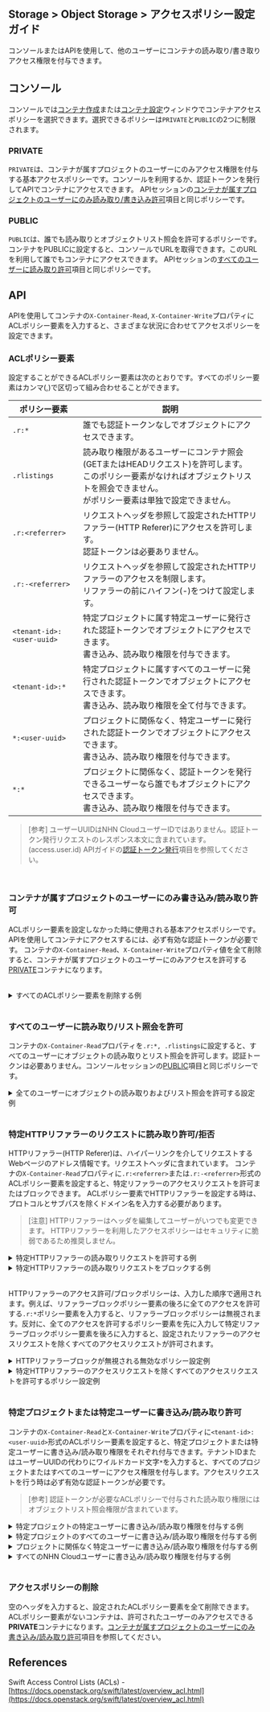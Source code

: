 ## Storage > Object Storage > アクセスポリシー設定ガイド

コンソールまたはAPIを使用して、他のユーザーにコンテナの読み取り/書き取りアクセス権限を付与できます。

## コンソール
コンソールでは[コンテナ作成](/Storage/Object%20Storage/ko/console-guide/#_2)または[コンテナ設定](http://localhost:8080/Storage/Object%20Storage/ko/console-guide/#_5)ウィンドウでコンテナアクセスポリシーを選択できます。選択できるポリシーは`PRIVATE`と`PUBLIC`の2つに制限されます。

### PRIVATE
`PRIVATE`は、コンテナが属すプロジェクトのユーザーにのみアクセス権限を付与する基本アクセスポリシーです。コンソールを利用するか、認証トークンを発行してAPIでコンテナにアクセスできます。 APIセッションの[コンテナが属すプロジェクトのユーザーにのみ読み取り/書き込み許可](/Storage/Object%20Storage/ko/acl-guide/#_2)項目と同じポリシーです。
<br/>

### PUBLIC
`PUBLIC`は、誰でも読み取りとオブジェクトリスト照会を許可するポリシーです。コンテナをPUBLICに設定すると、コンソールでURLを取得できます。このURLを利用して誰でもコンテナにアクセスできます。 APIセッションの[すべてのユーザーに読み取り許可](/Storage/Object%20Storage/ko/acl-guide/#_2)項目と同じポリシーです。
<br/>

## API
APIを使用してコンテナの`X-Container-Read`, `X-Container-Write`プロパティにACLポリシー要素を入力すると、さまざまな状況に合わせてアクセスポリシーを設定できます。
<br/>

### ACLポリシー要素

設定することができるACLポリシー要素は次のとおりです。すべてのポリシー要素はカンマ(,)で区切って組み合わせることができます。

| ポリシー要素 | 説明 |
| --- | --- |
| `.r:*` | 誰でも認証トークンなしでオブジェクトにアクセスできます。 |
| `.rlistings` | 読み取り権限があるユーザーにコンテナ照会(GETまたはHEADリクエスト)を許可します。<br/>このポリシー要素がなければオブジェクトリストを照会できません。<br/>がポリシー要素は単独で設定できません。 |
| `.r:<referrer>` | リクエストヘッダを参照して設定されたHTTPリファラー(HTTP Referer)にアクセスを許可します。<br/>認証トークンは必要ありません。 |
| `.r:-<referrer>` | リクエストヘッダを参照して設定されたHTTPリファラーのアクセスを制限します。<br/>リファラーの前にハイフン(-)をつけて設定します。 |
| `<tenant-id>:<user-uuid>` | 特定プロジェクトに属す特定ユーザーに発行された認証トークンでオブジェクトにアクセスできます。<br/>書き込み、読み取り権限を付与できます。 |
| `<tenant-id>:*` | 特定プロジェクトに属すすべてのユーザーに発行された認証トークンでオブジェクトにアクセスできます。<br/>書き込み、読み取り権限を全て付与できます。 |
| `*:<user-uuid>` | プロジェクトに関係なく、特定ユーザーに発行された認証トークンでオブジェクトにアクセスできます。<br/>書き込み、読み取り権限を付与できます。 |
| `*:*` | プロジェクトに関係なく、認証トークンを発行できるユーザーなら誰でもオブジェクトにアクセスできます。<br/>書き込み、読み取り権限を付与できます。 |

> [参考]
> ユーザーUUIDはNHN CloudユーザーIDではありません。認証トークン発行リクエストのレスポンス本文に含まれています。 (access.user.id)
> APIガイドの[認証トークン発行](/Storage/Object%20Storage/ko/api-guide/#_2)項目を参照してください。

<br/>

### コンテナが属すプロジェクトのユーザーにのみ書き込み/読み取り許可
ACLポリシー要素を設定しなかった時に使用される基本アクセスポリシーです。 APIを使用してコンテナにアクセスするには、必ず有効な認証トークンが必要です。
コンテナの`X-Container-Read`、`X-Container-Write`プロパティ値を全て削除すると、コンテナが属すプロジェクトのユーザーにのみアクセスを許可する[PRIVATE](/Storage/Object%20Storage/ko/acl-guide/#private)コンテナになります。

<br/>

<details>
<summary>すべてのACLポリシー要素を削除する例</summary>

```
$ curl -i -X POST \
  -H 'X-Auth-Token: ${token-id}' \
  -H 'X-Container-Read;' \
  -H 'X-Container-Write;' \
  https://api-storage.cloud.toast.com/v1/AUTH_*****/container
```

<blockquote>
<p>[参考]
curlを利用して値がないヘッダを送る時は、ヘッダ名にセミコロン(;)をつける必要があります。</p>
</blockquote>

有効な認証トークンなしでリクエストするとエラーメッセージを返します。

```
$ curl -X GET \
  https://api-storage.cloud.toast.com/v1/AUTH_*****/container

<html><h1>Unauthorized</h1><p>This server could not verify that you are authorized to access the document you requested.</p></html>
```

リクエストヘッダに有効な認証トークンがなければレスポンスを受け取れません。

```
$ curl -X GET \
  -H 'X-Auth-Token: ${token-id}' \
  https://api-storage.cloud.toast.com/v1/AUTH_*****/container

[コンテナのオブジェクトリスト]
```
</details>
<br/>

### すべてのユーザーに読み取り/リスト照会を許可
コンテナの`X-Container-Read`プロパティを`.r:*, .rlistings`に設定すると、すべてのユーザーにオブジェクトの読み取りとリスト照会を許可します。認証トークンは必要ありません。コンソールセッションの[PUBLIC](/Storage/Object%20Storage/ko/acl-guide/#public)項目と同じポリシーです。
<br/>

<details>
<summary>全てのユーザーにオブジェクトの読み取りおよびリスト照会を許可する設定例</summary>

```
$ curl -i -X POST \
  -H 'X-Auth-Token: ${token-id}' \
  -H 'X-Container-Read: .r:*, .rlistings' \
  https://api-storage.cloud.toast.com/v1/AUTH_*****/container
```

```
$ curl -O -X GET \
  https://api-storage.cloud.toast.com/v1/AUTH_*****/container/object

[オブジェクトのダウンロード]


$ curl -X GET \
  https://api-storage.cloud.toast.com/v1/AUTH_*****/container

[コンテナのオブジェクトリスト]
```

<code>.r:*</code>だけ設定すると、コンテナのオブジェクトにはアクセスできますが、オブジェクトリストは照会できません。

```
$ curl -i -X POST \
  -H 'X-Auth-Token: ${token-id}' \
  -H 'X-Container-Read: .r:*' \
  https://api-storage.cloud.toast.com/v1/AUTH_*****/container
```

```
$ curl -O -X GET \
  https://api-storage.cloud.toast.com/v1/AUTH_*****/container/object

[オブジェクトのダウンロード]


$ curl -X GET \
  https://api-storage.cloud.toast.com/v1/AUTH_*****/container

<html><h1>Unauthorized</h1><p>This server could not verify that you are authorized to access the document you requested.</p></html>
```

</details>
<br/>


### 特定HTTPリファラーのリクエストに読み取り許可/拒否
HTTPリファラー(HTTP Referer)は、ハイパーリンクを介してリクエストするWebページのアドレス情報です。リクエストヘッダに含まれています。
コンテナの`X-Container-Read`プロパティに`.r:<referrer>`または`.r:-<referrer>`形式のACLポリシー要素を設定すると、特定リファラーのアクセスリクエストを許可またはブロックできます。 ACLポリシー要素でHTTPリファラーを設定する時は、プロトコルとサブパスを除くドメイン名を入力する必要があります。

> [注意]
> HTTPリファラーはヘッダを編集してユーザーがいつでも変更できます。 HTTPリファラーを利用したアクセスポリシーはセキュリティに脆弱であるため推奨しません。

<details>
<summary>特定HTTPリファラーの読み取りリクエストを許可する例</summary>

```
$ curl -i -X POST \
  -H 'X-Auth-Token: ${token-id}' \
  -H 'X-Container-Read: .r:cloud.nhn.com' \
  https://api-storage.cloud.toast.com/v1/AUTH_*****/container
```

APIリクエストヘッダに、許可されたHTTPリファラーアドレスを明示してリクエストすると、オブジェクトにアクセスできます。

```
$ curl -O -X GET \
  -H 'Referer: https://cloud.nhn.com' \
  https://api-storage.cloud.toast.com/v1/AUTH_*****/container/object

[オブジェクトのダウンロード]


$ curl -O -X GET \
  -H 'Referer: https://cloud.nhn.com/some/path' \
  https://api-storage.cloud.toast.com/v1/AUTH_*****/container/object

[オブジェクトのダウンロード]
```

APIリクエストヘッダに許可されたリファラーアドレスがないか、リファラーアドレスにプロトコルが含まれていない場合は、アクセスがブロックされます。

```
$ curl -X GET \
  https://api-storage.cloud.toast.com/v1/AUTH_*****/container/object

<html><h1>Unauthorized</h1><p>This server could not verify that you are authorized to access the document you requested.</p></html>


$ curl -X GET \
  -H 'Referer: https://example.com' \
  https://api-storage.cloud.toast.com/v1/AUTH_*****/container/object

<html><h1>Unauthorized</h1><p>This server could not verify that you are authorized to access the document you requested.</p></html>


$ curl -X GET \
  -H 'Referer: cloud.nhn.com' \
  https://api-storage.cloud.toast.com/v1/AUTH_*****/container/object

<html><h1>Unauthorized</h1><p>This server could not verify that you are authorized to access the document you requested.</p></html>
```

HTTPリファラー設定に、次のように<code>.</code>で始まるドメイン名を入力すると、設定されたドメインのすべてのサブドメインアドレスを含むリファラーに読み取りを許可します。

```
$ curl -i -X POST \
  -H 'X-Auth-Token: ${token-id}' \
  -H 'X-Container-Read: .r:.nhn.com' \
  https://api-storage.cloud.toast.com/v1/AUTH_*****/container
```

```
$ curl -O -X GET \
  -H 'Referer: https://cloud.nhn.com' \
  https://api-storage.cloud.toast.com/v1/AUTH_*****/container/object

[オブジェクトのダウンロード]


$ curl -O -X GET \
  -H 'Referer: https://guide.docs.nhn.com/some/path' \
  https://api-storage.cloud.toast.com/v1/AUTH_*****/container/object

[オブジェクトのダウンロード]
```

サブドメインが含まれていないリクエストはブロックされます。

```
$ curl -X GET \
  -H 'Referer: https://nhn.com' \
  https://api-storage.cloud.toast.com/v1/AUTH_*****/container/object

<html><h1>Unauthorized</h1><p>This server could not verify that you are authorized to access the document you requested.</p></html>
```

特定ドメイン名を持つすべてのリファラーのアクセスリクエストを許可するには、次のようにカンマで区切ったリストを利用して設定します。

```
$ curl -i -X POST \
  -H 'X-Auth-Token: ${token-id}' \
  -H 'X-Container-Read: .r:nhn.com, .r:.nhn.com' \
  https://api-storage.cloud.toast.com/v1/AUTH_*****/container
```

```
$ curl -O -X GET \
  -H 'Referer: https://nhn.com' \
  https://api-storage.cloud.toast.com/v1/AUTH_*****/container/object

[オブジェクトのダウンロード]


$ curl -O -X GET \
  -H 'Referer: https://container.nhn.com/some/path' \
  https://api-storage.cloud.toast.com/v1/AUTH_*****/container/object

[オブジェクトのダウンロード]
```
</details>

<details>
<summary>特定HTTPリファラーの読み取りリクエストをブロックする例</summary>

```
$ curl -i -X POST \
  -H 'X-Auth-Token: ${token-id}' \
  -H 'X-Container-Read: .r:-cloud.nhn.com' \
  https://api-storage.cloud.toast.com/v1/AUTH_*****/container
```

HTTPリファラードメイン名の前にハイフンをつけて設定すると、設定されたHTTPリファラーリクエストがブロックされます。

```
$ curl -X GET -H 'Referer: https://cloud.nhn.com' \
  https://api-storage.cloud.toast.com/v1/AUTH_*****/container/object

<html><h1>Unauthorized</h1><p>This server could not verify that you are authorized to access the document you requested.</p></html>
```

</details>
<br/>

HTTPリファラーのアクセス許可/ブロックポリシーは、入力した順序で適用されます。例えば、リファラーブロックポリシー要素の後ろに全てのアクセスを許可する`.r:*`ポリシー要素を入力すると、リファラーブロックポリシーは無視されます。反対に、全てのアクセスを許可するポリシー要素を先に入力して特定リファラーブロックポリシー要素を後ろに入力すると、設定されたリファラーのアクセスリクエストを除くすべてのアクセスリクエストが許可されます。
<br/>

<details>
<summary>HTTPリファラーブロックが無視される無効なポリシー設定例</summary>

```
$ curl -i -X POST \
  -H 'X-Auth-Token: ${token-id}' \
  -H 'X-Container-Read: .r:-cloud.nhn.com, .r:*' \
  https://api-storage.cloud.toast.com/v1/AUTH_*****/container
```

```
$ curl -O -X GET \
  https://api-storage.cloud.toast.com/v1/AUTH_*****/container/object

[オブジェクトのダウンロード]


$ curl -O -X GET -H 'Referer: https://cloud.nhn.com' \
  https://api-storage.cloud.toast.com/v1/AUTH_*****/container/object

[オブジェクトのダウンロード]
```
</details>

<details>
<summary>特定HTTPリファラーのアクセスリクエストを除くすべてのアクセスリクエストを許可するポリシー設定例</summary>

```
$ curl -i -X POST \
  -H 'X-Auth-Token: ${token-id}' \
  -H 'X-Container-Read: .r:*, .r:-cloud.nhn.com' \
  https://api-storage.cloud.toast.com/v1/AUTH_*****/container
```

```
$ curl -O -X GET \
  https://api-storage.cloud.toast.com/v1/AUTH_*****/container/object

[オブジェクトのダウンロード]


$ curl -X GET -H 'Referer: https://cloud.nhn.com' \
  https://api-storage.cloud.toast.com/v1/AUTH_*****/container/object

<html><h1>Unauthorized</h1><p>This server could not verify that you are authorized to access the document you requested.</p></html>
```
</details>
<br/>

### 特定プロジェクトまたは特定ユーザーに書き込み/読み取り許可
コンテナの`X-Container-Read`と`X-Container-Write`プロパティに`<tenant-id>:<user-uuid>`形式のACLポリシー要素を設定すると、特定プロジェクトまたは特定ユーザーに書き込み/読み取り権限をそれぞれ付与できます。テナントIDまたはユーザーUUIDの代わりにワイルドカード文字`*`を入力すると、すべてのプロジェクトまたはすべてのユーザーにアクセス権限を付与します。アクセスリクエストを行う時は必ず有効な認証トークンが必要です。

> [参考]
> 認証トークンが必要なACLポリシーで付与された読み取り権限にはオブジェクトリスト照会権限が含まれています。

<details>
<summary>特定プロジェクトの特定ユーザーに書き込み/読み取り権限を付与する例</summary>

```
$ curl -i -X POST \
  -H 'X-Auth-Token: ${token-id}' \
  -H 'X-Container-Read: {tenant-id}:{user-uuid}' \
  -H 'X-Container-Write: {tenant-id}:{user-uuid}' \
  https://api-storage.cloud.toast.com/v1/AUTH_*****/container
```

オブジェクトにアクセスリクエストを行う時は、必ず許可されたテナントIDと、NHN CloudユーザーIDに発行された有効な認証トークンが必要です。

```
$ curl -X GET \
  -H 'X-Auth-Token: ${token-id}' \
  https://api-storage.cloud.toast.com/v1/AUTH_*****/container

[コンテナのオブジェクトリスト]


$ curl -O -X GET \
  -H 'X-Auth-Token: ${token-id}' \
  https://api-storage.cloud.toast.com/v1/AUTH_*****/container/object

[オブジェクトのダウンロード]
```
</details>

<details>
<summary>特定プロジェクトのすべてのユーザーに書き込み/読み取り権限を付与する例</summary>

```
$ curl -i -X POST \
  -H 'X-Auth-Token: ${token-id}' \
  -H 'X-Container-Read: {tenant-id}:*' \
  -H 'X-Container-Write: {tenant-id}:*' \
  https://api-storage.cloud.toast.com/v1/AUTH_*****/container
```

オブジェクトにアクセスリクエストを行う時は、必ず許可されたテナントIDと、該当するプロジェクトに属すNHN CloudユーザーIDに発行された有効な認証トークンが必要です。
<br/><br/>
</details>

<details>
<summary>プロジェクトに関係なく特定ユーザーに書き込み/読み取り権限を付与する例</summary>

```
$ curl -i -X POST \
  -H 'X-Auth-Token: ${token-id}' \
  -H 'X-Container-Read: *:{user-uuid}' \
  -H 'X-Container-Write: *:{user-uuid}' \
  https://api-storage.cloud.toast.com/v1/AUTH_*****/container
```

オブジェクトにアクセスリクエストを行う時は、必ず許可されたNHN CloudユーザーIDに発行された有効な認証トークンが必要です。
<br/><br/>
</details>

<details>
<summary>すべてのNHN Cloudユーザーに書き込み/読み取り権限を付与する例</summary>

```
$ curl -i -X POST \
  -H 'X-Auth-Token: ${token-id}' \
  -H 'X-Container-Read: *:*' \
  -H 'X-Container-Write: *:*' \
  https://api-storage.cloud.toast.com/v1/AUTH_*****/container
```

オブジェクトにアクセスリクエストを行う時は、必ず有効な認証トークンが必要です。
</details>
<br/>

### アクセスポリシーの削除
空のヘッダを入力すると、設定されたACLポリシー要素を全て削除できます。ACLポリシー要素がないコンテナは、許可されたユーザーのみアクセスできる**PRIVATE**コンテナになります。[コンテナが属すプロジェクトのユーザーにのみ書き込み/読み取り許可](/Storage/Object%20Storage/ko/acl-guide/#_2)項目を参照してください。


## References
Swift Access Control Lists (ACLs) - [https://docs.openstack.org/swift/latest/overview_acl.html](https://docs.openstack.org/swift/latest/overview_acl.html)
